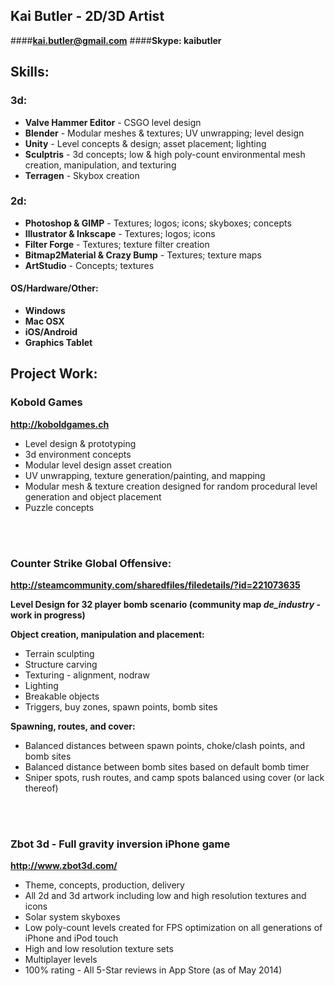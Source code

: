 ## Kai Butler	- 2D/3D Artist
####**kai.butler@gmail.com**
####**Skype: kaibutler**


## Skills:

### 3d: 

-	**Valve Hammer Editor** - CSGO level design
- **Blender** - Modular meshes & textures; UV unwrapping; level design
- **Unity** - Level concepts & design; asset placement; lighting
- **Sculptris** - 3d concepts; low & high poly-count environmental mesh creation, manipulation, and texturing
- **Terragen** - Skybox creation 

### 2d: 
- **Photoshop & GIMP** - Textures; logos; icons; skyboxes; concepts
- **Illustrator & Inkscape** - Textures; logos; icons
- **Filter Forge** - Textures; texture filter creation 
- **Bitmap2Material & Crazy Bump** - Textures; texture maps
- **ArtStudio** - Concepts; textures

#### OS/Hardware/Other:
-	**Windows**
-	**Mac OSX**
-	**iOS/Android**
-	**Graphics Tablet**

## Project Work:

### Kobold Games
**http://koboldgames.ch**

- Level design & prototyping
-	3d environment concepts
- Modular level design asset creation
- UV unwrapping, texture generation/painting, and mapping
- Modular mesh & texture creation designed for random procedural level generation and object placement
- Puzzle concepts
<br>
<br>

### Counter Strike Global Offensive:
**http://steamcommunity.com/sharedfiles/filedetails/?id=221073635**

**Level Design for 32 player bomb scenario (community map *de_industry* - work in progress)**

**Object creation, manipulation and placement:**
- Terrain sculpting
- Structure carving
- Texturing - alignment, nodraw
- Lighting
- Breakable objects
- Triggers, buy zones, spawn points,  bomb sites

**Spawning, routes, and cover:**
- Balanced distances between spawn points, choke/clash points, and bomb sites
- Balanced distance between bomb sites based on default bomb timer
- Sniper spots, rush routes, and camp spots balanced using cover (or lack thereof)

<br>
<br>

### Zbot 3d - Full gravity inversion iPhone game
**http://www.zbot3d.com/**

- Theme, concepts, production, delivery
- All 2d and 3d artwork including low and high resolution textures and icons 
- Solar system skyboxes 
- Low poly-count levels created for FPS optimization on all generations of iPhone and iPod touch
- High and low resolution texture sets
- Multiplayer levels
- 100% rating - All 5-Star reviews in App Store (as of May 2014)
